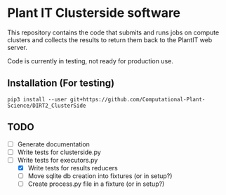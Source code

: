 # Plant IT Clusterside software

This repository contains the code that submits and runs jobs on compute
clusters and collects the results to return them back to the PlantIT web server.

Code is currently in testing, not ready for production use.

Installation (For testing)
--------
```
pip3 install --user git+https://github.com/Computational-Plant-Science/DIRT2_ClusterSide
```

TODO
-------
- [ ] Generate documentation
- [ ] Write tests for clusterside.py
- [ ] Write tests for executors.py
  - [x] Write tests for results reducers
  - [ ] Move sqlite db creation into fixtures (or in setup?)
  - [ ] Create process.py file in a fixture (or in setup?)
